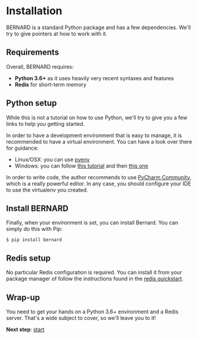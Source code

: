 Installation
============

BERNARD is a standard Python package and has a few dependencies. We'll
try to give pointers at how to work with it.

## Requirements

Overall, BERNARD requires:

- **Python 3.6+** as it uses heavily very recent syntaxes and features
- **Redis** for short-term memory

## Python setup

While this is not a tutorial on how to use Python, we'll try to give you
a few links to help you getting started.

In order to have a development environment that is easy to manage, it is
recommended to have a virtual environment. You can have a look over
there for guidance:

- Linux/OSX: you can use [pyenv](https://github.com/pyenv/pyenv-installer)
- Windows: you can follow
  [this tutorial](http://timmyreilly.azurewebsites.net/python-pip-virtualenv-installation-on-windows/)
  and then
  [this one](http://timmyreilly.azurewebsites.net/setup-a-virtualenv-for-python-3-on-windows/)

In order to write code, the author recommends to use
[PyCharm Community](https://www.jetbrains.com/pycharm/download/#section=linux),
which is a really powerful editor. In any case, you should configure
your IDE to use the virtualenv you created.

## Install BERNARD

Finally, when your environment is set, you can install Bernard. You can
simply do this with Pip:

```console
$ pip install bernard
```

## Redis setup

No particular Redis configuration is required. You can install it from
your package manager of follow the instructions found in the
[redis quickstart](https://redis.io/topics/quickstart).

## Wrap-up

You need to get your hands on a Python 3.6+ environment and a Redis
server. That's a wide subject to cover, so we'll leave you to it!

**Next step**: [start](./start.md)
